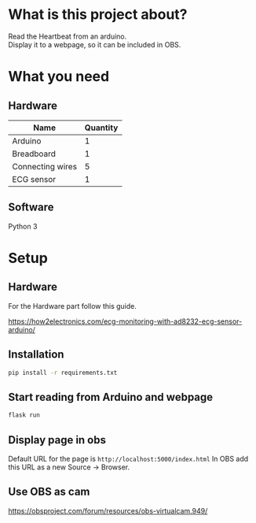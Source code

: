 # What is this project about?
Read the Heartbeat from an arduino.  
Display it to a webpage, so it can be included in OBS.

# What you need
## Hardware
| Name | Quantity |
| --- | --- |
Arduino | 1
Breadboard | 1
Connecting wires | 5
ECG sensor | 1

## Software
Python 3
# Setup 
## Hardware
For the Hardware part follow this guide.

https://how2electronics.com/ecg-monitoring-with-ad8232-ecg-sensor-arduino/

## Installation
```bash
pip install -r requirements.txt
```

## Start reading from Arduino and webpage
```bash
flask run
```
## Display page in obs
Default URL for the page is `http://localhost:5000/index.html`
In OBS add this URL as a new Source -> Browser.

## Use OBS as cam
https://obsproject.com/forum/resources/obs-virtualcam.949/